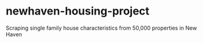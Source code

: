 # newhaven-housing-project
Scraping single family house characteristics from 50,000 properties in New Haven
